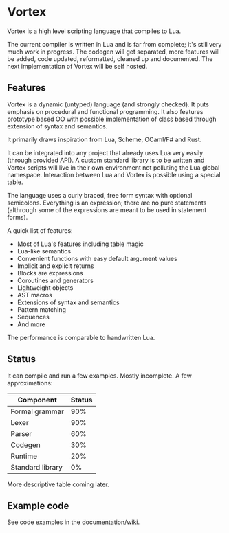 # Vortex

Vortex is a high level scripting language that compiles to Lua.

The current compiler is written in Lua and is far from complete; it's still
very much work in progress. The codegen will get separated, more features will
be added, code updated, reformatted, cleaned up and documented. The next
implementation of Vortex will be self hosted.

## Features

Vortex is a dynamic (untyped) language (and strongly checked). It puts
emphasis on procedural and functional programming. It also features prototype
based OO with possible implementation of class based through extension of
syntax and semantics.

It primarily draws inspiration from Lua, Scheme, OCaml/F# and Rust.

It can be integrated into any project that already uses Lua very easily
(through provided API). A custom standard library is to be written and
Vortex scripts will live in their own environment not polluting the Lua
global namespace. Interaction between Lua and Vortex is possible using
a special table.

The language uses a curly braced, free form syntax with optional semicolons.
Everything is an expression; there are no pure statements (althrough some
of the expressions are meant to be used in statement forms).

A quick list of features:

- Most of Lua's features including table magic
- Lua-like semantics
- Convenient functions with easy default argument values
- Implicit and explicit returns
- Blocks are expressions
- Coroutines and generators
- Lightweight objects
- AST macros
- Extensions of syntax and semantics
- Pattern matching
- Sequences
- And more

The performance is comparable to handwritten Lua.

## Status

It can compile and run a few examples. Mostly incomplete. A few approximations:

|Component       |Status|
|----------------|------|
|Formal grammar  |90%   |
|Lexer           |90%   |
|Parser          |60%   |
|Codegen         |30%   |
|Runtime         |20%   |
|Standard library|0%    |

More descriptive table coming later.

## Example code

See code examples in the documentation/wiki.

